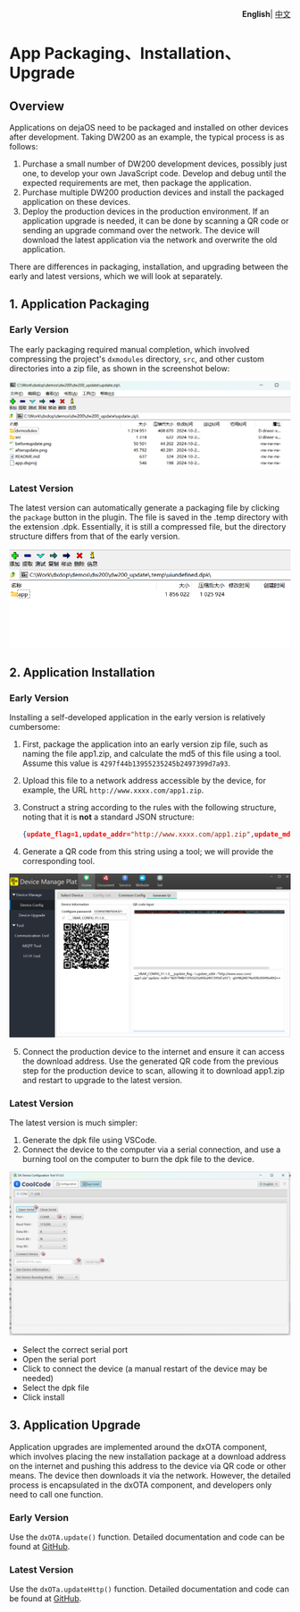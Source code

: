 <p align="right">
    <b>English</b>| <a href="./app_CN.md">中文</a>
</p>

# App Packaging、Installation、Upgrade

## Overview

Applications on dejaOS need to be packaged and installed on other devices after development. Taking DW200 as an example, the typical process is as follows:

1. Purchase a small number of DW200 development devices, possibly just one, to develop your own JavaScript code. Develop and debug until the expected requirements are met, then package the application.
2. Purchase multiple DW200 production devices and install the packaged application on these devices.
3. Deploy the production devices in the production environment. If an application upgrade is needed, it can be done by scanning a QR code or sending an upgrade command over the network. The device will download the latest application via the network and overwrite the old application.

There are differences in packaging, installation, and upgrading between the early and latest versions, which we will look at separately.

## 1. Application Packaging

### Early Version

The early packaging required manual completion, which involved compressing the project's `dxmodules` directory, `src`, and other custom directories into a zip file, as shown in the screenshot below:

![alt text](image/app_zip1.png)

### Latest Version

The latest version can automatically generate a packaging file by clicking the `package` button in the plugin. The file is saved in the .temp directory with the extension .dpk. Essentially, it is still a compressed file, but the directory structure differs from that of the early version.

![alt text](image/app_zip2.png)

## 2. Application Installation

### Early Version

Installing a self-developed application in the early version is relatively cumbersome:

1. First, package the application into an early version zip file, such as naming the file app1.zip, and calculate the md5 of this file using a tool. Assume this value is `4297f44b13955235245b2497399d7a93`.
2. Upload this file to a network address accessible by the device, for example, the URL `http://www.xxxx.com/app1.zip`.
3. Construct a string according to the rules with the following structure, noting that it is **not** a standard JSON structure:

    ``` json
    {update_flag=1,update_addr="http://www.xxxx.com/app1.zip",update_md5="4297f44b13955235245b2497399d7a93"}
    ```

4. Generate a QR code from this string using a tool; we will provide the corresponding tool.

![alt text](image/app_install1.png)

5. Connect the production device to the internet and ensure it can access the download address. Use the generated QR code from the previous step for the production device to scan, allowing it to download app1.zip and restart to upgrade to the latest version.

### Latest Version

The latest version is much simpler:

1. Generate the dpk file using VSCode.
2. Connect the device to the computer via a serial connection, and use a burning tool on the computer to burn the dpk file to the device.

![alt text](image/app_install2.png)

 - Select the correct serial port
 - Open the serial port
 - Click to connect the device (a manual restart of the device may be needed)
 - Select the dpk file
 - Click install

## 3. Application Upgrade

Application upgrades are implemented around the dxOTA component, which involves placing the new installation package at a download address on the internet and pushing this address to the device via QR code or other means. The device then downloads it via the network. However, the detailed process is encapsulated in the dxOTA component, and developers only need to call one function.

### Early Version

Use the `dxOTA.update()` function. Detailed documentation and code can be found at [GitHub](https://github.com/duoxianwulian/DejaOS/tree/main/demos/dw200/dw200_update).

### Latest Version

Use the `dxOTa.updateHttp()` function. Detailed documentation and code can be found at [GitHub](https://github.com/duoxianwulian/DejaOS/tree/main/demos/dw200/dw200_update_new).
